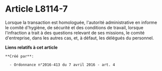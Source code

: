 # Article L8114-7

Lorsque la transaction est homologuée, l'autorité administrative en informe le comité d'hygiène, de sécurité et des
conditions de travail, lorsque l'infraction a trait à des questions relevant de ses missions, le comité d'entreprise, dans
les autres cas, et, à défaut, les délégués du personnel.

**Liens relatifs à cet article**

	**Créé par**:

	  - Ordonnance n°2016-413 du 7 avril 2016 - art. 4
